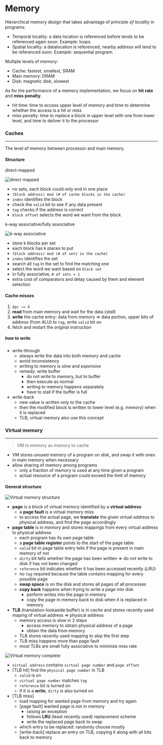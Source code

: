 Memory
=====

Hierarchical memory design that takes advantage of _principle_ _of_ _locality_ in programs:

- Temporal locality: a data location is referenced before tends to be referenced again soon. Example: loops.
- Spatial locality: a datalocation is referenced, nearby address will tend to be referenced soon. Example: sequential program.

Multiple levels of memory:

- Cache: fastest, smallest, SRAM
- Main memory: DRAM
- Disk: magnetic disk, slowest

As for the performance of a memory implementation, we focus on **hit** **rate** and **miss** **penalty**.

- hit time: time to access upper level of memory and time to determine whether the access is a hit or miss
- miss penalty: time to replace a block in upper level with one from lower level, and time to deliver it to the processor

### Caches

***

The level of memory between processor and main memory.

#### Structure

direct-mapped

![direct mapped](images/direct_mapped.png)

- no sets, each block could only end in one place 
- `(block address) mod (# of cache blocks in the cache)`
- `index` identifies the block
- check the `valid` bit to see if any data present
- `tag` checks if the address is correct
- `block offset` selects the word we want from the block

k-way associative/fully associative

![k-way associative](images/k_way_associative.png)

- store k blocks per set
- each block has k places to put
- `(block address) mod (# of sets in the cache)`
- `index` identifies the set
- search all `tag` in the set to find the matching one
- select the word we want based on `block set`
- in fully associative, `# of sets = 1`
- extra cost of comparators and delay caused by them and element selection

#### Cache misses

1. `$pc –= 4`
2. **read** from main memory and wait for the data (_stall_)
3. **write** the cache entry: data from memory => data portion, upper bits of address (from ALU) to `tag`, write `valid` bit on
4. fetch and restart the original instruction

##### how to write

- write-through
    - always write the data into both memory and cache
    - avoid inconsistency
    - writing to memory is _slow_ and _expensive_
    - remedy: write buffer
        - do not write to memory, but to buffer
        - then execute as normal
        - writing to memory happens separately
        - have to stall if the buffer is full
- write-back
    - new value is written only to the cache
    - then the modified block is written to lower level (e.g. memory) when it is replaced
    - TLB, virtual memory also use this concept

### Virtual memory

***

> VM to memory as memory to cache

- VM stores unused memory of a program on _disk_, and swap it with ones in main memory when necessary
- allow sharing of memory among programs
    - only a fraction of memory is used at any time given a program
    - actual resource of a program could exceed the limit of memory

#### General structure

![Virtual memory structure](images/vm_structure.png)

- **page** is a block of virtual memory identified by a **virtual address**
    - a **page fault** is a virtual memory miss
    - to access the actual page, we **translate** the given virtual address to physical address, and find the page accordingly
- **page table** is in _memory_ and stores mappings from every virtual address to physical address
    - each program has its own page table
    - a **page table register** points to the start of the page table
    - `valid` bit in page table entry tells if the page is present in main memory of not
    - `dirty` bit tells whether the page has been written => do not write to disk if has not been changed
    - `reference` bit indicates whether it has been accessed recently (_LRU_)
    - no `tag` required because the table contains mapping for every possible page 
    - **swap space** is on the disk and stores all pages of all processes
    - **copy back** happens when trying to write a page into disk
        - perform writes into the page in memory
        - copy the page in memory back to disk when it is replaced in memory
- **TLB** (translation-lookaside buffer) is in _cache_ and stores recently used maping of virtual address => physical address
    - memory access is slow in 2 steps
        - access memory to obtain physical address of a page
        - obtain the data from memory
    - TLB stores recently used mapping to skip the first step
    - TLB miss happens more than page fault 
    - most TLBs are small fully associative to minimize miss rate

![Virtual memory complete](images/vm.png)

- `virtual address` contains `virtual page number` and `page offset`
- [TLB hit] find the `physical page number` in TLB
    - `valid` is on
    - `virtual page number` matches `tag`
    - `reference` bit is turned on
    - if it is a **write**, `dirty` is also turned on
- [TLB miss]
    - load mapping for wanted page from memory and try again
    - [page fault] wanted page is not in memory
        - raising an exception
        - follows **LRU** (least recently used) replacement scheme
        - write the replaced page back to swap
    - which entry to be replaced: randomly choose mostly
    - [write-back] replace an entry on TLB, copying it along with all bits back to memory
